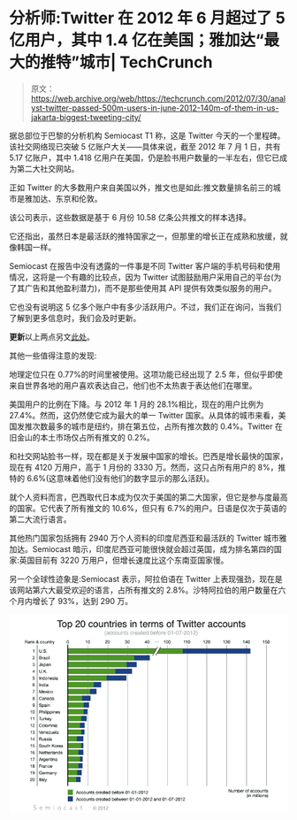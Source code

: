 # 分析师:Twitter 在 2012 年 6 月超过了 5 亿用户，其中 1.4 亿在美国；雅加达“最大的推特”城市| TechCrunch

> 原文：<https://web.archive.org/web/https://techcrunch.com/2012/07/30/analyst-twitter-passed-500m-users-in-june-2012-140m-of-them-in-us-jakarta-biggest-tweeting-city/>

据总部位于巴黎的分析机构 Semiocast T1 称，这是 Twitter 今天的一个里程碑。该社交网络现已突破 5 亿账户大关——具体来说，截至 2012 年 7 月 1 日，共有 5.17 亿账户，其中 1.418 亿用户在美国，仍是脸书用户数量的一半左右，但它已成为第二大社交网站。

正如 Twitter 的大多数用户来自美国以外，推文也是如此:推文数量排名前三的城市是雅加达、东京和伦敦。

该公司表示，这些数据是基于 6 月份 10.58 亿条公共推文的样本选择。

它还指出，虽然日本是最活跃的推特国家之一，但那里的增长正在成熟和放缓，就像韩国一样。

Semiocast 在报告中没有透露的一件事是不同 Twitter 客户端的手机号码和使用情况，这将是一个有趣的比较点，因为 Twitter 试图鼓励用户采用自己的平台(为了其广告和其他盈利潜力)，而不是那些使用其 API 提供有效类似服务的用户。

它也没有说明这 5 亿多个账户中有多少活跃用户。不过，我们正在询问，当我们了解到更多信息时，我们会及时更新。

**更新**以上两点另文[此处](https://web.archive.org/web/20230305215514/http://t.co/PoMDpczv)。

其他一些值得注意的发现:

地理定位只在 0.77%的时间里被使用。这项功能已经出现了 2.5 年，但似乎即使来自世界各地的用户喜欢表达自己，他们也不太热衷于表达他们在哪里。

美国用户的比例在下降。与 2012 年 1 月的 28.1%相比，现在的用户比例为 27.4%。然而，这仍然使它成为最大的单一 Twitter 国家。从具体的城市来看，美国发推次数最多的城市是纽约，排在第五位，占所有推次数的 0.4%。Twitter 在旧金山的本土市场仅占所有推文的 0.2%。

和社交网站脸书一样，现在都是关于发展中国家的增长。巴西是增长最快的国家，现在有 4120 万用户，高于 1 月份的 3330 万。然而，这只占所有用户的 8%，推特的 6.6%(这意味着他们没有他们的数字显示的那么活跃)。

就个人资料而言，巴西取代日本成为仅次于美国的第二大国家，但它是参与度最高的国家。它代表了所有推文的 10.6%，但只有 6.7%的用户。日语是仅次于英语的第二大流行语言。

其他热门国家包括拥有 2940 万个人资料的印度尼西亚和最活跃的 Twitter 城市雅加达。Semiocast 暗示，印度尼西亚可能很快就会超过英国，成为排名第四的国家:英国目前有 3220 万用户，但增长速度比这个东南亚国家慢。

另一个全球性迹象是:Semiocast 表示，阿拉伯语在 Twitter 上表现强劲，现在是该网站第六大最受欢迎的语言，占所有推文的 2.8%。沙特阿拉伯的用户数量在六个月内增长了 93%，达到 290 万。

![](img/d0dd25257ddd295b8a9e0ad18d7da72d.png "Twitter Users 201207")